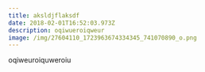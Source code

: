 ```yaml
---
title: aksldjflaksdf
date: 2018-02-01T16:52:03.973Z
description: oqiwueroiqweur
image: /img/27604110_1723963674334345_741070890_o.png
---
```

oqiweuroiquweroiu
